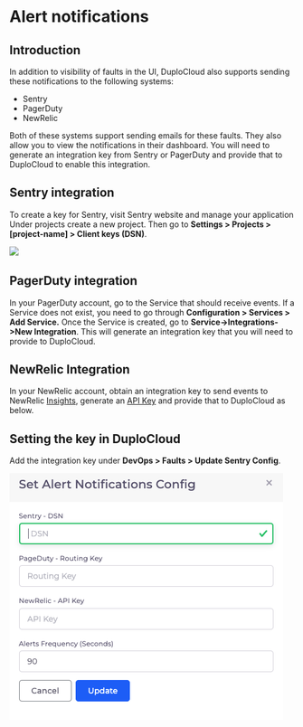 # Alert notifications

## Introduction <a href="#0-toc-title" id="0-toc-title"></a>

In addition to visibility of faults in the UI, DuploCloud also supports sending these notifications to the following systems:&#x20;

* Sentry
* PagerDuty
* NewRelic

Both of these systems support sending emails for these faults. They also allow you to view the notifications in their dashboard. You will need to generate an integration key from Sentry or PagerDuty and provide that to DuploCloud to enable this integration.



## Sentry integration <a href="#1-toc-title" id="1-toc-title"></a>

To create a key for Sentry, visit Sentry website and manage your application Under projects create a new project. Then go to **Settings > Projects > \[project-name] > Client keys (DSN)**.

![](https://duplocloud.com/wp-content/uploads/2021/11/sentry.png)

## PagerDuty integration <a href="#2-toc-title" id="2-toc-title"></a>

In your PagerDuty account, go to the Service that should receive events. If a Service does not exist, you need to go through **Configuration > Services > Add Service.** Once the Service is created, go to **Service->Integrations->New Integration**. This will generate an integration key that you will need to provide to DuploCloud.

## NewRelic Integration

In your NewRelic account, obtain an integration key to send events to NewRelic [Insights](https://docs.newrelic.com/docs/data-apis/ingest-apis/event-api/introduction-event-api/), generate an [API Key](https://docs.newrelic.com/docs/apis/intro-apis/new-relic-api-keys) and provide that to DuploCloud as below.

## Setting the key in DuploCloud <a href="#2-toc-title" id="2-toc-title"></a>

Add the integration key under **DevOps > Faults > Update Sentry Config**.&#x20;

&#x20;                                 ![](<../../../.gitbook/assets/Screen Shot 2022-07-01 at 12.07.45 PM.png>)
